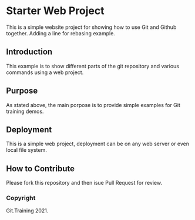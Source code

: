 # Starter Web Project

This is a simple website project for 
showing how to use Git and Github together. Adding a line for rebasing example.

## Introduction
This example is to show different parts of the
git repository and various commands
using a web project.
## Purpose

As stated above, the main porpose is to provide 
simple examples for Git training 
demos.

## Deployment
This is a simple web project, deployment 
can be on any web server or even local 
file system.
## How to Contribute
Please fork this repository and then isue Pull Request 
for review.
### Copyright
Git.Training 2021.
